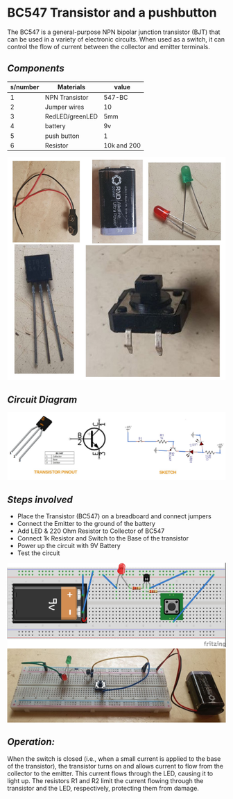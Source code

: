 # BC547 Transistor and a pushbutton
The BC547 is a general-purpose NPN bipolar junction transistor (BJT) that can be used in a variety of electronic circuits. When used as a switch, it can control the flow of current between the collector and emitter terminals.

## _Components_


|s/number| Materials | value |
| -------- | -------- | -------- |
| 1|  NPN Transistor  | 547-BC|
| 2| Jumper wires |10 |
| 3| RedLED/greenLED  | 5mm    |
| 4| battery | 9v|
| 5| push button | 1 |
| 6| Resistor    | 10k and 200|

 ![Components for the circuit](/images/Components.jpg)


## _Circuit Diagram_

 ![Circuit](/images/Circuit.jpg)


## _Steps involved_

* Place the Transistor (BC547) on a breadboard and connect jumpers 
* Connect the Emitter to the ground of the battery
* Add LED & 220 Ohm Resistor to Collector of BC547
* Connect 1k Resistor and Switch to the Base of the transistor
* Power up the circuit with 9V Battery
* Test the circuit 

![sketch](/images/sketchh.jpg)
![sketch](/images/complete%20setup.jpg)

## _Operation:_

When the switch is closed (i.e., when a small current is applied to the base of the transistor), the transistor turns on and allows current to flow from the collector to the emitter. This current flows through the LED, causing it to light up. The resistors R1 and R2 limit the current flowing through the transistor and the LED, respectively, protecting them from damage.
